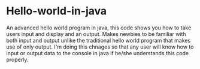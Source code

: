 # Hello-world-in-java
An advanced hello world program in java, this code shows you how to take users input and display and an output.
Makes newbies to be familiar with both input and output unlike the traditional hello world program that makes use of only output.
I'm doing this chnages so that any user will know how to input or output data to the console in java if he/she understands this code properly.
